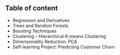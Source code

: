 ## Table of content
 - Regression and Derivatives
 - Trees and Random Forests
 - Boosting Techniques
 - Clustering – Hierarchical K-means Clustering
 - Dimensionality Reduction: PCA
 - Self-learning Project: Predicting Customer Churn
